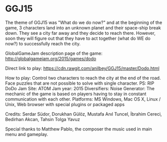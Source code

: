 # GGJ15

The theme of GGJ15 was "What do we do now?" and at the beginning of the game, 3 characters land into an unknown planet and their space-ship break down.
They see a city far away and they decide to reach there. However, soon they will figure out that they have to act together (what do WE do now?) to successfully reach the city.


GlobalGameJam description page of the game: http://globalgamejam.org/2015/games/dodo


Direct link to play: https://cdn.rawgit.com/anilbey/GGJ15/master/Dodo.html

How to play: Control two characters to reach the city at the end of the road. 
Face puzzles that are not possible to solve with single character. PS: RIP DoDo
Jam Site: ATOM
Jam year: 2015
Diversifiers: Noise Generator: The mechanic of the game is based on players having to stay in constant communication with each other.
Platforms: MS Windows, Mac OS X, Linux / Unix, Web browser with special plugins or packaged apps

Credits: 
Serdar Südor, Dorukhan Gülöz, Mustafa Anıl Tuncel, İbrahim Cereci, Bedirhan Akcan, Tahsin Tolga Yavuz

Special thanks to Matthew Pablo, the composer the music used in main menu and gameplay.
